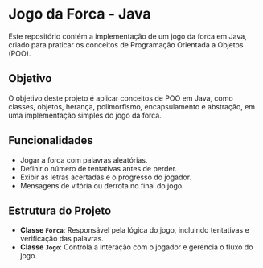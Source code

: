 # Jogo da Forca - Java

Este repositório contém a implementação de um jogo da forca em Java, criado para praticar os conceitos de Programação Orientada a Objetos (POO).

## Objetivo

O objetivo deste projeto é aplicar conceitos de POO em Java, como classes, objetos, herança, polimorfismo, encapsulamento e abstração, em uma implementação simples do jogo da forca.

## Funcionalidades

- Jogar a forca com palavras aleatórias.
- Definir o número de tentativas antes de perder.
- Exibir as letras acertadas e o progresso do jogador.
- Mensagens de vitória ou derrota no final do jogo.

## Estrutura do Projeto

- **Classe `Forca`**: Responsável pela lógica do jogo, incluindo tentativas e verificação das palavras.
- **Classe `Jogo`**: Controla a interação com o jogador e gerencia o fluxo do jogo.
